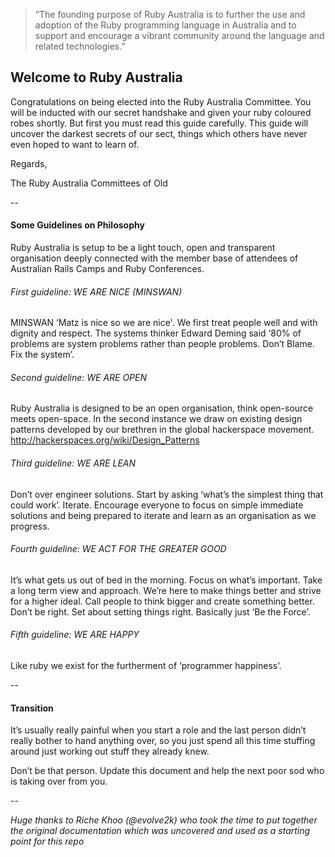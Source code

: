 > “The founding purpose of Ruby Australia is to further the use and adoption of the Ruby programming language in Australia and to support and encourage a vibrant community around the language and related technologies.”

## Welcome to Ruby Australia

Congratulations on being elected into the Ruby Australia Committee. You will be inducted with our secret handshake and given your ruby coloured robes shortly. But first you must read this guide carefully. This guide will uncover the darkest secrets of our sect, things which others have never even hoped to want to learn of.

Regards,

The Ruby Australia Committees of Old

--

#### Some Guidelines on Philosophy

Ruby Australia is setup to be a light touch, open and transparent organisation deeply connected with the member base of attendees of Australian Rails Camps and Ruby Conferences.

###### First guideline: WE ARE NICE (MINSWAN)
MINSWAN ‘Matz is nice so we are nice'. We first treat people well and with dignity and respect.
The systems thinker Edward Deming said ‘80% of problems are system problems rather than people problems. Don’t Blame. Fix the system’.

###### Second guideline: WE ARE OPEN
Ruby Australia is designed to be an open organisation, think open-source meets open-space. In the second instance we draw on existing design patterns developed by our brethren in the global hackerspace movement. http://hackerspaces.org/wiki/Design_Patterns

###### Third guideline:  WE ARE LEAN
Don’t over engineer solutions. Start by asking ‘what’s the simplest thing that could work’. Iterate.
Encourage everyone to focus on simple immediate solutions and being prepared to iterate and learn as an organisation as we progress.

###### Fourth guideline:  WE ACT FOR THE GREATER GOOD
It’s what gets us out of bed in the morning. Focus on what’s important. Take a long term view and approach. We’re here to make things better and strive for a higher ideal. Call people to think bigger and create something better. Don’t be right. Set about setting things right. Basically just ‘Be the Force’.

###### Fifth guideline: WE ARE HAPPY
Like ruby we exist for the furtherment of ‘programmer happiness’.

--

#### Transition
It’s usually really painful when you start a role and the last person didn’t really bother to hand anything over, so you just spend all this time stuffing around just working out stuff they already knew.

Don’t be that person.
Update this document and help the next poor sod who is taking over from you.

--

*Huge thanks to Riche Khoo (@evolve2k) who took the time to put together the original documentation which was uncovered and used as a starting point for this repo*




